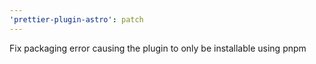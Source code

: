 ```yaml
---
'prettier-plugin-astro': patch
---
```


Fix packaging error causing the plugin to only be installable using pnpm
